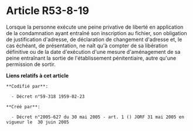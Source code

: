 # Article R53-8-19

Lorsque la personne exécute une peine privative de liberté en application de la condamnation ayant entraîné son inscription
au fichier, son obligation de justification d'adresse, de déclaration de changement d'adresse et, le cas échéant, de
présentation, ne naît qu'à compter de sa libération définitive ou de la date d'exécution d'une mesure d'aménagement de sa
peine entraînant la sortie de l'établissement pénitentiaire, autre qu'une permission de sortir.

**Liens relatifs à cet article**

	**Codifié par**:

	  - Décret n°59-318 1959-02-23

	**Créé par**:

	  - Décret n°2005-627 du 30 mai 2005 - art. 1 () JORF 31 mai 2005 en vigueur le  30 juin 2005
